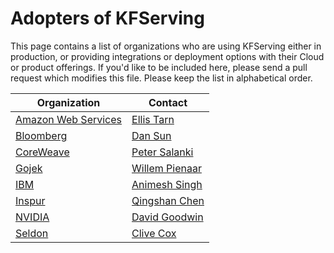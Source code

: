 # Adopters of KFServing

This page contains a list of organizations who are using KFServing either in production, or providing integrations or deployment options with their Cloud or product offerings. If you'd like to be included here, please send a pull request which modifies this file. Please keep the list in alphabetical order.

| Organization | Contact |
| ------------ | ------- |
| [Amazon Web Services](https://aws.amazon.com/) | [Ellis Tarn](https://github.com/ellistarn) |
| [Bloomberg](https://www.bloomberg.com/) | [Dan Sun](https://github.com/yuzisun) |
| [CoreWeave](https://coreweave.com/) | [Peter Salanki](https://github.com/salanki) |
| [Gojek](https://www.gojek.com/) | [Willem Pienaar](https://github.com/woop) |
| [IBM](https://www.ibm.com/) | [Animesh Singh](https://github.com/animeshsingh) |
| [Inspur](https://www.inspur.com/) | [Qingshan Chen](https://github.com/iamlovingit) |
| [NVIDIA](https://www.nvidia.com/en-us/) | [David Goodwin](deadeyegoodwin) |
| [Seldon](https://www.seldon.io/) | [Clive Cox](https://github.com/cliveseldon) |




